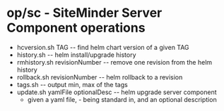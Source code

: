 # op/sc - SiteMinder Server Component operations
* hcversion.sh TAG -- find helm chart version of a given TAG
* history.sh -- helm install/upgrade history
* rmhistory.sh revisionNumber -- remove one revision from the helm history
* rollback.sh revisionNumber -- helm rollback to a revision
* tags.sh -- output min, max of the tags
* update.sh yamlFile optionalDesc -- helm upgrade server component
	* given a yaml file, - being standard in, and an optional description
